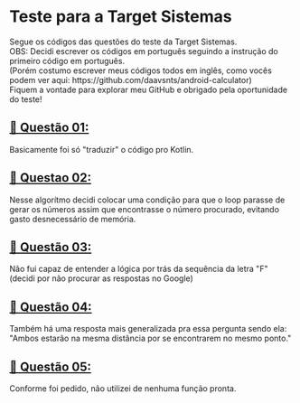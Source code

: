 <h1 align="left">Teste para a Target Sistemas</h1>
Segue os códigos das questões do teste da Target Sistemas.<br>
OBS: Decidi escrever os códigos em português seguindo a instrução do primeiro código em português.<br>
(Porém costumo escrever meus códigos todos em inglês, como vocês podem ver aqui: https://github.com/daavsnts/android-calculator)<br>
Fiquem a vontade para explorar meu GitHub e obrigado pela oportunidade do teste!

<h2 align="left"><a href="https://github.com/daavsnts/teste-target-sistemas/blob/main/src/main/kotlin/questao01.kt">🔗 Questão 01:</a></h2>
Basicamente foi só "traduzir" o código pro Kotlin.

<h2 align="left"><a href="https://github.com/daavsnts/teste-target-sistemas/blob/main/src/main/kotlin/questao02.kt">🔗 Questao 02:</a></h2>
Nesse algorítmo decidi colocar uma condição para que o loop parasse de gerar os números assim que encontrasse o número procurado, evitando gasto desnecessário de memória.

<h2 align="left"><a href="https://github.com/daavsnts/teste-target-sistemas/blob/main/src/main/kotlin/questao03.kt">🔗 Questão 03:</a></h2>
Não fui capaz de entender a lógica por trás da sequência da letra "F" (decidi por não procurar as respostas no Google)

<h2 align="left"><a href="https://github.com/daavsnts/teste-target-sistemas/blob/main/src/main/kotlin/questao04.txt">🔗 Questão 04:</a></h2>
Também há uma resposta mais generalizada pra essa pergunta sendo ela: "Ambos estarão na mesma distância por se encontrarem no mesmo ponto."

<h2 align="left"><a href="https://github.com/daavsnts/teste-target-sistemas/blob/main/src/main/kotlin/questao05.kt">🔗 Questão 05:</a></h2>
Conforme foi pedido, não utilizei de nenhuma função pronta.
<br>
